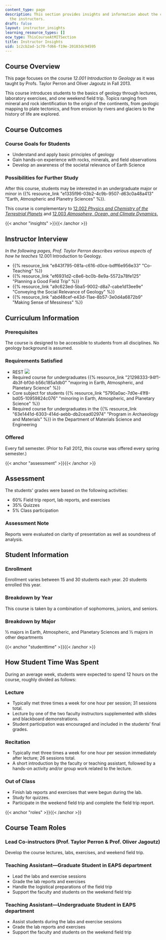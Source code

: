 ```yaml
---
content_type: page
description: This section provides insights and information about the course from
  the instructors.
draft: false
layout: instructor_insights
learning_resource_types: []
ocw_type: ThisCourseAtMITSection
title: Instructor Insights
uid: 1c2cb2ad-1c70-fd66-f19e-20103dc94595
---
```

## Course Overview

This page focuses on the course *12.001 Introduction to Geology* as it was taught by Profs. Taylor Perron and Oliver Jagoutz in Fall 2013.

This course introduces students to the basics of geology through lectures, laboratory exercises, and one weekend field trip. Topics ranging from mineral and rock identification to the origin of the continents, from geologic mapping to plate tectonics, and from erosion by rivers and glaciers to the history of life are explored.

## Course Outcomes

### Course Goals for Students  

- Understand and apply basic principles of geology
- Gain hands-on experience with rocks, minerals, and field observations
- Develop an awareness of the societal relevance of Earth Science

### Possibilities for Further Study

After this course, students may be interested in an undergraduate major or minor in {{% resource_link "e1335f96-03b2-4c9b-9507-d63c0a48a413" "Earth, Atmospheric and Planetry Sciences" %}}.

This course is complementary to [12.002 *Physics and Chemistry of the Terrestrial Planets*](/courses/12-002-physics-and-chemistry-of-the-terrestrial-planets-fall-2008) and [12.003 *Atmosphere, Ocean, and Climate Dynamics*.](/courses/12-003-atmosphere-ocean-and-climate-dynamics-fall-2008)

{{< anchor "insights" >}}{{< /anchor >}}

## Instructor Interview

*In the following pages, Prof. Taylor Perron describes various aspects of how he teaches* 12.001 Introduction to Geology.

- {{% resource_link "e843f795-081a-c616-d0ce-bdff6e956e33" "Co-Teaching" %}}
- {{% resource_link "ef6931d2-c8e6-bc0b-8e9a-5572a78fe125" "Planning a Good Field Trip" %}}
- {{% resource_link "a9c623ed-5ba5-9002-d8a7-cabe1d13ee9e" "Conveying the Social Relevance of Geology" %}}
- {{% resource_link "abd48cef-e43d-11ae-8b57-3e0d4a6872b9" "Making Sense of Messiness" %}}

## Curriculum Information

### Prerequisites

The course is designed to be accessible to students from all disciplines. No geology background is assumed.

### Requirements Satisfied

- REST ![](/images/educator/icon-question-rest.png)
- Required course for undergraduates {{% resource_link "21298333-94f1-4b3f-bf0d-b56c185a1db0" "majoring in Earth, Atmospheric, and Planetary Science" %}}
- Core subject for students {{% resource_link "5790a0ac-7d0e-41f8-bd05-10959824c076" "minoring in Earth, Atmospheric, and Planetary Science" %}}
- Required course for undergraduates in the {{% resource_link "63e1441d-6303-414d-aebb-db2cead02974" "Program in Archaeology and Materials" %}} in the Department of Materials Science and Engineering

### Offered

Every fall semester. (Prior to Fall 2012, this course was offered every spring semester.)

{{< anchor "assessment" >}}{{< /anchor >}}

## Assessment

The students' grades were based on the following activities:

- 60% Field trip report, lab reports, and exercises
- 35% Quizzes
- 5% Class participation

### Assessment Note

Reports were evaluated on clarity of presentation as well as soundness of analysis.

## Student Information

### Enrollment

Enrollment varies between 15 and 30 students each year. 20 students enrolled this year.

### Breakdown by Year

This course is taken by a combination of sophomores, juniors, and seniors.

### Breakdown by Major

½ majors in Earth, Atmospheric, and Planetary Sciences and ½ majors in other departments

{{< anchor "studenttime" >}}{{< /anchor >}}

## How Student Time Was Spent

During an average week, students were expected to spend 12 hours on the course, roughly divided as follows:

### Lecture

- Typically met three times a week for one hour per session; 31 sessions total.
- Lecture by one of the two faculty instructors supplemented with slides and blackboard demonstrations.
- Student participation was encouraged and included in the students’ final grades.

### Recitation

- Typically met three times a week for one hour per session immediately after lecture; 26 sessions total.
- A short introduction by the faculty or teaching assistant, followed by a hands-on activity and/or group work related to the lecture.

### Out of Class

- Finish lab reports and exercises that were begun during the lab.
- Study for quizzes.
- Participate in the weekend field trip and complete the field trip report.

{{< anchor "roles" >}}{{< /anchor >}}

## Course Team Roles

### Lead Co-instructors (Prof. Taylor Perron & Prof. Oliver Jagoutz)

Develop the course lectures, labs, exercises, and weekend field trip.

### Teaching Assistant—Graduate Student in EAPS department

- Lead the labs and exercise sessions
- Grade the lab reports and exercises
- Handle the logistical preparations of the field trip
- Support the faculty and students on the weekend field trip

### Teaching Assistant—Undergraduate Student in EAPS department

- Assist students during the labs and exercise sessions
- Grade the lab reports and exercises
- Support the faculty and students on the weekend field trip